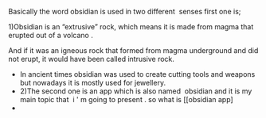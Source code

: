 Basically the word obsidian is used in two different  senses first one is;

1)Obsidian is an “extrusive” rock, which means it is made from magma that erupted out of a volcano .

And if it was an igneous rock that formed from magma underground and did not erupt, it would have been called intrusive rock.

- In ancient times obsidian was used to create cutting tools and weapons but nowadays it is mostly used for jewellery.    
- 2)The second one is an app which is also named  obsidian and it is my main topic that  i ' m going to present . so what is [[obsidian app]
- 